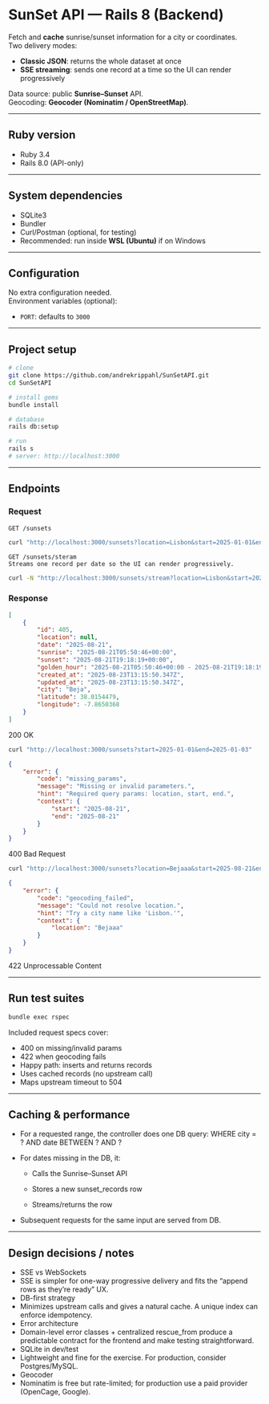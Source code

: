 # SunSet API — Rails 8 (Backend)

Fetch and **cache** sunrise/sunset information for a city or coordinates.  
Two delivery modes:

- **Classic JSON**: returns the whole dataset at once  
- **SSE streaming**: sends one record at a time so the UI can render progressively  

Data source: public **Sunrise–Sunset** API.  
Geocoding: **Geocoder (Nominatim / OpenStreetMap)**.

---

## Ruby version

- Ruby 3.4  
- Rails 8.0 (API-only)

---

## System dependencies

- SQLite3  
- Bundler  
- Curl/Postman (optional, for testing)  
- Recommended: run inside **WSL (Ubuntu)** if on Windows

---

## Configuration

No extra configuration needed.  
Environment variables (optional):  
- `PORT`: defaults to `3000`

---

## Project setup

```bash
# clone
git clone https://github.com/andrekrippahl/SunSetAPI.git
cd SunSetAPI

# install gems
bundle install

# database
rails db:setup

# run
rails s
# server: http://localhost:3000
```
---

## Endpoints

### Request
```plaintext
GET /sunsets
```
```bash
curl "http://localhost:3000/sunsets?location=Lisbon&start=2025-01-01&end=2025-01-03"
```

```plaintext
GET /sunsets/steram
Streams one record per date so the UI can render progressively.
```
```bash
curl -N "http://localhost:3000/sunsets/stream?location=Lisbon&start=2025-01-01&end=2025-01-03"
```

### Response
```json
[
    {
        "id": 405,
        "location": null,
        "date": "2025-08-21",
        "sunrise": "2025-08-21T05:50:46+00:00",
        "sunset": "2025-08-21T19:18:19+00:00",
        "golden_hour": "2025-08-21T05:50:46+00:00 - 2025-08-21T19:18:19+00:00",
        "created_at": "2025-08-23T13:15:50.347Z",
        "updated_at": "2025-08-23T13:15:50.347Z",
        "city": "Beja",
        "latitude": 38.0154479,
        "longitude": -7.8650368
    }
]
```
200 OK

```bash
curl "http://localhost:3000/sunsets?start=2025-01-01&end=2025-01-03"
```

```json
{
    "error": {
        "code": "missing_params",
        "message": "Missing or invalid parameters.",
        "hint": "Required query params: location, start, end.",
        "context": {
            "start": "2025-08-21",
            "end": "2025-08-21"
        }
    }
}
```
400 Bad Request

```bash
curl "http://localhost:3000/sunsets?location=Bejaaa&start=2025-08-21&end=2025-08-21"
```
```json
{
    "error": {
        "code": "geocoding_failed",
        "message": "Could not resolve location.",
        "hint": "Try a city name like 'Lisbon.'",
        "context": {
            "location": "Bejaaa"
        }
    }
}
```
422 Unprocessable Content

---


## Run test suites

```bash 
bundle exec rspec
```

Included request specs cover:
- 400 on missing/invalid params
- 422 when geocoding fails
- Happy path: inserts and returns records
- Uses cached records (no upstream call)
- Maps upstream timeout to 504

---

## Caching & performance

- For a requested range, the controller does one DB query:
WHERE city = ? AND date BETWEEN ? AND ?
- For dates missing in the DB, it:

    - Calls the Sunrise–Sunset API

    - Stores a new sunset_records row

    - Streams/returns the row

- Subsequent requests for the same input are served from DB.

---

## Design decisions / notes

- SSE vs WebSockets
- SSE is simpler for one-way progressive delivery and fits the “append rows as they’re ready” UX.
- DB-first strategy
- Minimizes upstream calls and gives a natural cache. A unique index can enforce idempotency.
- Error architecture
- Domain-level error classes + centralized rescue_from produce a predictable contract for the frontend and make testing straightforward.
- SQLite in dev/test
- Lightweight and fine for the exercise. For production, consider Postgres/MySQL.
- Geocoder
- Nominatim is free but rate-limited; for production use a paid provider (OpenCage, Google).